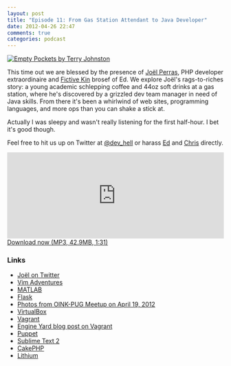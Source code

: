 ```yaml
---
layout: post
title: "Episode 11: From Gas Station Attendant to Java Developer"
date: 2012-04-26 22:47
comments: true
categories: podcast
---
```


[![Empty Pockets by Terry Johnston](http://farm1.staticflickr.com/227/500770785_972d2cd223.jpg)](http://www.flickr.com/photos/powerbooktrance/500770785/ "Empty Pockets by Terry Johnston")

This time out we are blessed by the presence of [Joël Perras](http://nerderati.com/me/), PHP developer extraordinaire and [Fictive Kin](http://fictivekin.com) brosef of Ed. We explore Joël's rags-to-riches story: a young academic schlepping coffee and 44oz soft drinks at a gas station, where he's discovered by a grizzled dev team manager in need of Java skills. From there it's been a whirlwind of web sites, programming languages, and more ops than you can shake a stick at.

Actually I was sleepy and wasn't really listening for the first half-hour. I bet it's good though.

Feel free to hit us up on Twitter at [@dev_hell](https://twitter.com/dev_hell)
or harass [Ed](https://twitter.com/funkatron) and
[Chris](https://twitter.com/grmpyprogrammer) directly.

<iframe frameborder='0' height='200px' scrolling='no' seamless src='https://embed.simplecast.com/35268?color=f5f5f5' width='100%'></iframe>
<a href="http://audio.simplecast.com/35268.mp3" rel="enclosure">Download now (MP3, 42.9MB, 1:31)</a>

### Links

* [Joël on Twitter](http://twitter.com/jperras)
* [Vim Adventures](http://vim-adventures.com)
* [MATLAB](http://www.mathworks.com/products/matlab/)
* [Flask](http://flask.pocoo.org/)
* [Photos from OINK-PUG Meetup on April 19, 2012](http://www.meetup.com/TechLife-Cincinnati/photos/7624752/)
* [VirtualBox](https://www.virtualbox.org/)
* [Vagrant](http://vagrantup.com/)
* [Engine Yard blog post on Vagrant](http://www.engineyard.com/blog/2012/the-hardest-most-rewarding-job-ive-ever-had/)
* [Puppet](http://puppetlabs.com/)
* [Sublime Text 2](http://www.sublimetext.com/2)
* [CakePHP](http://cakephp.org/)
* [Lithium](http://lithify.me/)